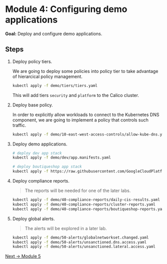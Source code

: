 # Module 4: Configuring demo applications

**Goal:** Deploy and configure demo applications.

## Steps

1. Deploy policy tiers.

    We are going to deploy some policies into policy tier to take advantage of hierarcical policy management.

    ```bash
    kubectl apply -f demo/tiers/tiers.yaml
    ```

    This will add tiers `security` and `platform` to the Calico cluster.

2. Deploy base policy.

    In order to explicitly allow workloads to connect to the Kubernetes DNS component, we are going to implement a policy that controls such traffic.

    ```bash
    kubectl apply -f demo/10-east-west-access-controls/allow-kube-dns.yaml
    ```

3. Deploy demo applications.

    ```bash
    # deploy dev app stack
    kubectl apply -f demo/dev/app.manifests.yaml

    # deploy boutiqueshop app stack
    kubectl apply -f https://raw.githubusercontent.com/GoogleCloudPlatform/microservices-demo/master/release/kubernetes-manifests.yaml
    ```

4. Deploy compliance reports.

    >The reports will be needed for one of the later labs.

    ```bash
    kubectl apply -f demo/40-compliance-reports/daily-cis-results.yaml
    kubectl apply -f demo/40-compliance-reports/cluster-reports.yaml
    kubectl apply -f demo/40-compliance-reports/boutiqueshop-reports.yaml
    ```

5. Deploy global alerts.

    >The alerts will be explored in a later lab.

    ```bash
    kubectl apply -f demo/50-alerts/globalnetworkset.changed.yaml
    kubectl apply -f demo/50-alerts/unsanctioned.dns.access.yaml
    kubectl apply -f demo/50-alerts/unsanctioned.lateral.access.yaml
    ```

[Next -> Module 5](../modules/securing-east-west-traffic.md)
